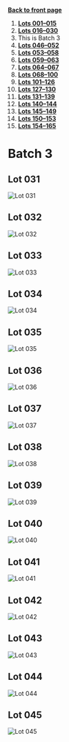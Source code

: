 [**Back to front page**](/README.md)
1.  [**Lots 001&ndash;015**](/btc/Batch-01.md)
2.  [**Lots 016&ndash;030**](/btc/Batch-02.md)
3.  This is Batch 3
4.  [**Lots 046&ndash;052**](/btc/Batch-04.md)
5.  [**Lots 053&ndash;058**](/btc/Batch-05.md)
6.  [**Lots 059&ndash;063**](/btc/Batch-06.md)
7.  [**Lots 064&ndash;067**](/btc/Batch-07.md)
8.  [**Lots 068&ndash;100**](/btc/Batch-08.md)
9.  [**Lots 101&ndash;126**](/btc/Batch-09.md)
10. [**Lots 127&ndash;130**](/btc/Batch-10.md)
11. [**Lots 131&ndash;139**](/btc/Batch-11.md)
12. [**Lots 140&ndash;144**](/btc/Batch-12.md)
13. [**Lots 145&ndash;149**](/btc/Batch-13.md)
14. [**Lots 150&ndash;153**](/btc/Batch-14.md)
15. [**Lots 154&ndash;165**](/btc/Batch-15.md)

# Batch 3
<section>
    <h2>Lot 031</h2>
    <img src="pic/train-031.jpg" alt="Lot 031">
</section>
<section>
    <h2>Lot 032</h2>
    <img src="pic/train-032.jpg" alt="Lot 032">
</section>
<section>
    <h2>Lot 033</h2>
    <img src="pic/train-033.jpg" alt="Lot 033">
</section>
<section>
    <h2>Lot 034</h2>
    <img src="pic/train-034.jpg" alt="Lot 034">
</section>
<section>
    <h2>Lot 035</h2>
    <img src="pic/train-035.jpg" alt="Lot 035">
</section>
<section>
    <h2>Lot 036</h2>
    <img src="pic/train-036.jpg" alt="Lot 036">
</section>
<section>
    <h2>Lot 037</h2>
    <img src="pic/train-037.jpg" alt="Lot 037">
</section>
<section>
    <h2>Lot 038</h2>
    <img src="pic/train-038.jpg" alt="Lot 038">
</section>
<section>
    <h2>Lot 039</h2>
    <img src="pic/train-039.jpg" alt="Lot 039">
</section>
<section>
    <h2>Lot 040</h2>
    <img src="pic/train-040.jpg" alt="Lot 040">
</section>
<section>
    <h2>Lot 041</h2>
    <img src="pic/train-041.jpg" alt="Lot 041">
</section>
<section>
    <h2>Lot 042</h2>
    <img src="pic/train-042.jpg" alt="Lot 042">
</section>
<section>
    <h2>Lot 043</h2>
    <img src="pic/train-043.jpg" alt="Lot 043">
</section>
<section>
    <h2>Lot 044</h2>
    <img src="pic/train-044.jpg" alt="Lot 044">
</section>
<section>
    <h2>Lot 045</h2>
    <img src="pic/train-045.jpg" alt="Lot 045">
</section>